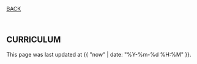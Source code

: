 [BACK](../road-to-data-science/)

<br>

## CURRICULUM

This page was last updated at {{ "now" | date: "%Y-%m-%d %H:%M" }}.

<br>